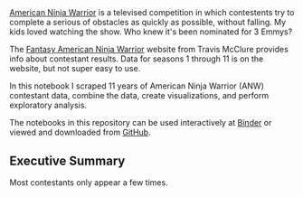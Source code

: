 ## 

[American Ninja Warrior](https://www.nbc.com/american-ninja-warrior) is a televised competition in which contestents try to complete a serious of obstacles as quickly as possible, without falling. My kids loved watching the show. Who knew it's been nominated for 3 Emmys?

The [Fantasy American Ninja Warrior](http://www.anwfantasy.com/members/contestants/season10.php) website from Travis McClure provides info about contestant results. Data for seasons 1 through 11 is on the website, but not super easy to use.

In this notebook I scraped 11 years of American Ninja Warrior (ANW) contestant data, combine the data, create visualizations, and perform exploratory analysis. 

The notebooks in this repository can be used interactively at [Binder](https://mybinder.org/) or viewed and downloaded from [GitHub](https://github.com/discdiver/ninja-warrior-scrape/).

## Executive Summary

Most contestants only appear a few times. 